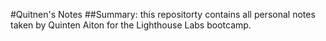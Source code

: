#Quitnen's Notes
##Summary: this repositorty contains all personal notes taken by Quinten Aiton for the Lighthouse Labs bootcamp.